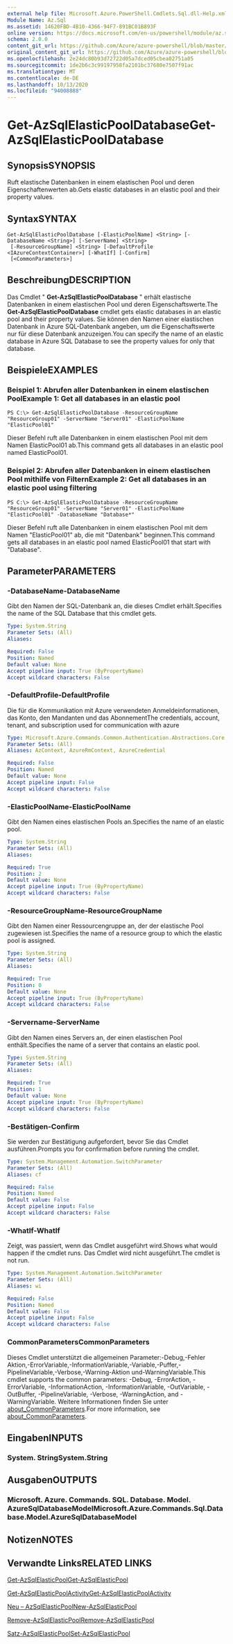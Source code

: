 ```yaml
---
external help file: Microsoft.Azure.PowerShell.Cmdlets.Sql.dll-Help.xml
Module Name: Az.Sql
ms.assetid: 14620FBD-4B10-4366-94F7-891BC01B893F
online version: https://docs.microsoft.com/en-us/powershell/module/az.sql/get-azsqlelasticpooldatabase
schema: 2.0.0
content_git_url: https://github.com/Azure/azure-powershell/blob/master/src/Sql/Sql/help/Get-AzSqlElasticPoolDatabase.md
original_content_git_url: https://github.com/Azure/azure-powershell/blob/master/src/Sql/Sql/help/Get-AzSqlElasticPoolDatabase.md
ms.openlocfilehash: 2e24dc80b93d72722d05a7dced05cbea02751a05
ms.sourcegitcommit: 1de2b6c3c99197958fa2101bc37680e7507f91ac
ms.translationtype: MT
ms.contentlocale: de-DE
ms.lasthandoff: 10/13/2020
ms.locfileid: "94008888"
---
```

# <span data-ttu-id="617fb-101">Get-AzSqlElasticPoolDatabase</span><span class="sxs-lookup"><span data-stu-id="617fb-101">Get-AzSqlElasticPoolDatabase</span></span>

## <span data-ttu-id="617fb-102">Synopsis</span><span class="sxs-lookup"><span data-stu-id="617fb-102">SYNOPSIS</span></span>
<span data-ttu-id="617fb-103">Ruft elastische Datenbanken in einem elastischen Pool und deren Eigenschaftenwerten ab.</span><span class="sxs-lookup"><span data-stu-id="617fb-103">Gets elastic databases in an elastic pool and their property values.</span></span>

## <span data-ttu-id="617fb-104">Syntax</span><span class="sxs-lookup"><span data-stu-id="617fb-104">SYNTAX</span></span>

```
Get-AzSqlElasticPoolDatabase [-ElasticPoolName] <String> [-DatabaseName <String>] [-ServerName] <String>
 [-ResourceGroupName] <String> [-DefaultProfile <IAzureContextContainer>] [-WhatIf] [-Confirm]
 [<CommonParameters>]
```

## <span data-ttu-id="617fb-105">Beschreibung</span><span class="sxs-lookup"><span data-stu-id="617fb-105">DESCRIPTION</span></span>
<span data-ttu-id="617fb-106">Das Cmdlet " **Get-AzSqlElasticPoolDatabase** " erhält elastische Datenbanken in einem elastischen Pool und deren Eigenschaftswerte.</span><span class="sxs-lookup"><span data-stu-id="617fb-106">The **Get-AzSqlElasticPoolDatabase** cmdlet gets elastic databases in an elastic pool and their property values.</span></span>
<span data-ttu-id="617fb-107">Sie können den Namen einer elastischen Datenbank in Azure SQL-Datenbank angeben, um die Eigenschaftswerte nur für diese Datenbank anzuzeigen.</span><span class="sxs-lookup"><span data-stu-id="617fb-107">You can specify the name of an elastic database in Azure SQL Database to see the property values for only that database.</span></span>

## <span data-ttu-id="617fb-108">Beispiele</span><span class="sxs-lookup"><span data-stu-id="617fb-108">EXAMPLES</span></span>

### <span data-ttu-id="617fb-109">Beispiel 1: Abrufen aller Datenbanken in einem elastischen Pool</span><span class="sxs-lookup"><span data-stu-id="617fb-109">Example 1: Get all databases in an elastic pool</span></span>
```
PS C:\> Get-AzSqlElasticPoolDatabase -ResourceGroupName "ResourceGroup01" -ServerName "Server01" -ElasticPoolName "ElasticPool01"
```

<span data-ttu-id="617fb-110">Dieser Befehl ruft alle Datenbanken in einem elastischen Pool mit dem Namen ElasticPool01 ab.</span><span class="sxs-lookup"><span data-stu-id="617fb-110">This command gets all databases in an elastic pool named ElasticPool01.</span></span>

### <span data-ttu-id="617fb-111">Beispiel 2: Abrufen aller Datenbanken in einem elastischen Pool mithilfe von Filtern</span><span class="sxs-lookup"><span data-stu-id="617fb-111">Example 2: Get all databases in an elastic pool using filtering</span></span>
```
PS C:\> Get-AzSqlElasticPoolDatabase -ResourceGroupName "ResourceGroup01" -ServerName "Server01" -ElasticPoolName "ElasticPool01" -DatabaseName "Database*"
```

<span data-ttu-id="617fb-112">Dieser Befehl ruft alle Datenbanken in einem elastischen Pool mit dem Namen "ElasticPool01" ab, die mit "Datenbank" beginnen.</span><span class="sxs-lookup"><span data-stu-id="617fb-112">This command gets all databases in an elastic pool named ElasticPool01 that start with "Database".</span></span>

## <span data-ttu-id="617fb-113">Parameter</span><span class="sxs-lookup"><span data-stu-id="617fb-113">PARAMETERS</span></span>

### <span data-ttu-id="617fb-114">-DatabaseName</span><span class="sxs-lookup"><span data-stu-id="617fb-114">-DatabaseName</span></span>
<span data-ttu-id="617fb-115">Gibt den Namen der SQL-Datenbank an, die dieses Cmdlet erhält.</span><span class="sxs-lookup"><span data-stu-id="617fb-115">Specifies the name of the SQL Database that this cmdlet gets.</span></span>

```yaml
Type: System.String
Parameter Sets: (All)
Aliases:

Required: False
Position: Named
Default value: None
Accept pipeline input: True (ByPropertyName)
Accept wildcard characters: False
```

### <span data-ttu-id="617fb-116">-DefaultProfile</span><span class="sxs-lookup"><span data-stu-id="617fb-116">-DefaultProfile</span></span>
<span data-ttu-id="617fb-117">Die für die Kommunikation mit Azure verwendeten Anmeldeinformationen, das Konto, den Mandanten und das Abonnement</span><span class="sxs-lookup"><span data-stu-id="617fb-117">The credentials, account, tenant, and subscription used for communication with azure</span></span>

```yaml
Type: Microsoft.Azure.Commands.Common.Authentication.Abstractions.Core.IAzureContextContainer
Parameter Sets: (All)
Aliases: AzContext, AzureRmContext, AzureCredential

Required: False
Position: Named
Default value: None
Accept pipeline input: False
Accept wildcard characters: False
```

### <span data-ttu-id="617fb-118">-ElasticPoolName</span><span class="sxs-lookup"><span data-stu-id="617fb-118">-ElasticPoolName</span></span>
<span data-ttu-id="617fb-119">Gibt den Namen eines elastischen Pools an.</span><span class="sxs-lookup"><span data-stu-id="617fb-119">Specifies the name of an elastic pool.</span></span>

```yaml
Type: System.String
Parameter Sets: (All)
Aliases:

Required: True
Position: 2
Default value: None
Accept pipeline input: True (ByPropertyName)
Accept wildcard characters: False
```

### <span data-ttu-id="617fb-120">-ResourceGroupName</span><span class="sxs-lookup"><span data-stu-id="617fb-120">-ResourceGroupName</span></span>
<span data-ttu-id="617fb-121">Gibt den Namen einer Ressourcengruppe an, der der elastische Pool zugewiesen ist.</span><span class="sxs-lookup"><span data-stu-id="617fb-121">Specifies the name of a resource group to which the elastic pool is assigned.</span></span>

```yaml
Type: System.String
Parameter Sets: (All)
Aliases:

Required: True
Position: 0
Default value: None
Accept pipeline input: True (ByPropertyName)
Accept wildcard characters: False
```

### <span data-ttu-id="617fb-122">-Servername</span><span class="sxs-lookup"><span data-stu-id="617fb-122">-ServerName</span></span>
<span data-ttu-id="617fb-123">Gibt den Namen eines Servers an, der einen elastischen Pool enthält.</span><span class="sxs-lookup"><span data-stu-id="617fb-123">Specifies the name of a server that contains an elastic pool.</span></span>

```yaml
Type: System.String
Parameter Sets: (All)
Aliases:

Required: True
Position: 1
Default value: None
Accept pipeline input: True (ByPropertyName)
Accept wildcard characters: False
```

### <span data-ttu-id="617fb-124">-Bestätigen</span><span class="sxs-lookup"><span data-stu-id="617fb-124">-Confirm</span></span>
<span data-ttu-id="617fb-125">Sie werden zur Bestätigung aufgefordert, bevor Sie das Cmdlet ausführen.</span><span class="sxs-lookup"><span data-stu-id="617fb-125">Prompts you for confirmation before running the cmdlet.</span></span>

```yaml
Type: System.Management.Automation.SwitchParameter
Parameter Sets: (All)
Aliases: cf

Required: False
Position: Named
Default value: False
Accept pipeline input: False
Accept wildcard characters: False
```

### <span data-ttu-id="617fb-126">-WhatIf</span><span class="sxs-lookup"><span data-stu-id="617fb-126">-WhatIf</span></span>
<span data-ttu-id="617fb-127">Zeigt, was passiert, wenn das Cmdlet ausgeführt wird.</span><span class="sxs-lookup"><span data-stu-id="617fb-127">Shows what would happen if the cmdlet runs.</span></span>
<span data-ttu-id="617fb-128">Das Cmdlet wird nicht ausgeführt.</span><span class="sxs-lookup"><span data-stu-id="617fb-128">The cmdlet is not run.</span></span>

```yaml
Type: System.Management.Automation.SwitchParameter
Parameter Sets: (All)
Aliases: wi

Required: False
Position: Named
Default value: False
Accept pipeline input: False
Accept wildcard characters: False
```

### <span data-ttu-id="617fb-129">CommonParameters</span><span class="sxs-lookup"><span data-stu-id="617fb-129">CommonParameters</span></span>
<span data-ttu-id="617fb-130">Dieses Cmdlet unterstützt die allgemeinen Parameter:-Debug,-Fehler Aktion,-ErrorVariable,-InformationVariable,-Variable,-Puffer,-PipelineVariable,-Verbose,-Warning-Aktion und-WarningVariable.</span><span class="sxs-lookup"><span data-stu-id="617fb-130">This cmdlet supports the common parameters: -Debug, -ErrorAction, -ErrorVariable, -InformationAction, -InformationVariable, -OutVariable, -OutBuffer, -PipelineVariable, -Verbose, -WarningAction, and -WarningVariable.</span></span> <span data-ttu-id="617fb-131">Weitere Informationen finden Sie unter [about_CommonParameters](http://go.microsoft.com/fwlink/?LinkID=113216).</span><span class="sxs-lookup"><span data-stu-id="617fb-131">For more information, see [about_CommonParameters](http://go.microsoft.com/fwlink/?LinkID=113216).</span></span>

## <span data-ttu-id="617fb-132">Eingaben</span><span class="sxs-lookup"><span data-stu-id="617fb-132">INPUTS</span></span>

### <span data-ttu-id="617fb-133">System. String</span><span class="sxs-lookup"><span data-stu-id="617fb-133">System.String</span></span>

## <span data-ttu-id="617fb-134">Ausgaben</span><span class="sxs-lookup"><span data-stu-id="617fb-134">OUTPUTS</span></span>

### <span data-ttu-id="617fb-135">Microsoft. Azure. Commands. SQL. Database. Model. AzureSqlDatabaseModel</span><span class="sxs-lookup"><span data-stu-id="617fb-135">Microsoft.Azure.Commands.Sql.Database.Model.AzureSqlDatabaseModel</span></span>

## <span data-ttu-id="617fb-136">Notizen</span><span class="sxs-lookup"><span data-stu-id="617fb-136">NOTES</span></span>

## <span data-ttu-id="617fb-137">Verwandte Links</span><span class="sxs-lookup"><span data-stu-id="617fb-137">RELATED LINKS</span></span>

[<span data-ttu-id="617fb-138">Get-AzSqlElasticPool</span><span class="sxs-lookup"><span data-stu-id="617fb-138">Get-AzSqlElasticPool</span></span>](./Get-AzSqlElasticPool.md)

[<span data-ttu-id="617fb-139">Get-AzSqlElasticPoolActivity</span><span class="sxs-lookup"><span data-stu-id="617fb-139">Get-AzSqlElasticPoolActivity</span></span>](./Get-AzSqlElasticPoolActivity.md)

[<span data-ttu-id="617fb-140">Neu – AzSqlElasticPool</span><span class="sxs-lookup"><span data-stu-id="617fb-140">New-AzSqlElasticPool</span></span>](./New-AzSqlElasticPool.md)

[<span data-ttu-id="617fb-141">Remove-AzSqlElasticPool</span><span class="sxs-lookup"><span data-stu-id="617fb-141">Remove-AzSqlElasticPool</span></span>](./Remove-AzSqlElasticPool.md)

[<span data-ttu-id="617fb-142">Satz-AzSqlElasticPool</span><span class="sxs-lookup"><span data-stu-id="617fb-142">Set-AzSqlElasticPool</span></span>](./Set-AzSqlElasticPool.md)

